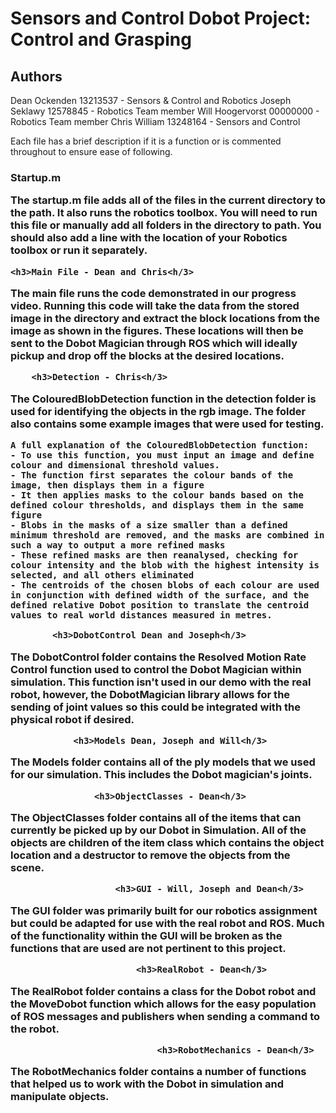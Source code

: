 # Sensors and Control Dobot Project: Control and Grasping
<h2> Authors </h2>
<p>Dean Ockenden    13213537 - Sensors & Control and Robotics
Joseph Seklawy   12578845 - Robotics Team member
Will Hoogervorst 00000000 - Robotics Team member
Chris William    13248164 - Sensors and Control</p>

Each file has a brief description if it is a function or is commented throughout to ensure ease of following.

<h3>Startup.m<h/3>
	<p>
The startup.m file adds all of the files in the current directory to the path. It also runs the robotics toolbox. You will need to run this file or manually add all folders in the directory to path. You should also add a line with the location of your Robotics toolbox or run it separately.</p>

	<h3>Main File - Dean and Chris<h/3>
The main file runs the code demonstrated in our progress video. Running this code will take the data from the stored image in the directory and extract the block locations from the image as shown in the figures. These locations will then be sent to the Dobot Magician through ROS which will ideally pickup and drop off the blocks at the desired locations.

		<h3>Detection - Chris<h/3>
The ColouredBlobDetection function in the detection folder is used for identifying the objects in the rgb image.
The folder also contains some example images that were used for testing.

	A full explanation of the ColouredBlobDetection function:
	- To use this function, you must input an image and define colour and dimensional threshold values.
	- The function first separates the colour bands of the image, then displays them in a figure
	- It then applies masks to the colour bands based on the defined colour thresholds, and displays them in the same figure
	- Blobs in the masks of a size smaller than a defined minimum threshold are removed, and the masks are combined in such a way to output a more refined masks
	- These refined masks are then reanalysed, checking for colour intensity and the blob with the highest intensity is selected, and all others eliminated
	- The centroids of the chosen blobs of each colour are used in conjunction with defined width of the surface, and the defined relative Dobot position to translate the centroid values to real world distances measured in metres.

			<h3>DobotControl Dean and Joseph<h/3>
The DobotControl folder contains the Resolved Motion Rate Control function used to control the Dobot Magician within simulation. This function isn't used in our demo with the real robot, however, the DobotMagician library allows for the sending of joint values so this could be integrated with the physical robot if desired.

				<h3>Models Dean, Joseph and Will<h/3>
The Models folder contains all of the ply models that we used for our simulation. This includes the Dobot magician's joints.

					<h3>ObjectClasses - Dean<h/3>
The ObjectClasses folder contains all of the items that can currently be picked up by our Dobot in Simulation. All of the objects are children of the item class which contains the object location and a destructor to remove the objects from the scene.

						<h3>GUI - Will, Joseph and Dean<h/3>
The GUI folder was primarily built for our robotics assignment but could be adapted for use with the real robot and ROS. Much of the functionality within the GUI will be broken as the functions that are used are not pertinent to this project.

							<h3>RealRobot - Dean<h/3>
The RealRobot folder contains a class for the Dobot robot and the MoveDobot function which allows for the easy population of ROS messages and publishers when sending a command to the robot.

								<h3>RobotMechanics - Dean<h/3>
The RobotMechanics folder contains a number of functions that helped us to work with the Dobot in simulation and manipulate objects.





         
